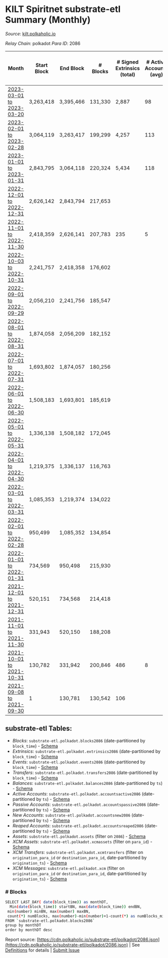 # KILT Spiritnet substrate-etl Summary (Monthly)

_Source_: [kilt.polkaholic.io](https://kilt.polkaholic.io)

*Relay Chain*: polkadot
*Para ID*: 2086



| Month | Start Block | End Block | # Blocks | # Signed Extrinsics (total) | # Active Accounts (avg) | # Addresses with Balances (max) | Issues |
| ----- | ----------- | --------- | -------- | --------------------------- | ----------------------- | ------------------------------- | ------ |
| [2023-03-01 to 2023-03-20](/polkadot/2086-kilt/2023-03-31.md) | 3,263,418 | 3,395,466 | 131,330 | 2,887 | 98 | 18,216 | - 719 (0.54%) |   
| [2023-02-01 to 2023-02-28](/polkadot/2086-kilt/2023-02-28.md) | 3,064,119 | 3,263,417 | 199,299 | 4,257 | 113 | 18,081 | -   |   
| [2023-01-01 to 2023-01-31](/polkadot/2086-kilt/2023-01-31.md) | 2,843,795 | 3,064,118 | 220,324 | 5,434 | 118 | 17,920 | -   |   
| [2022-12-01 to 2022-12-31](/polkadot/2086-kilt/2022-12-31.md) | 2,626,142 | 2,843,794 | 217,653 |  |  | 17,633 | -   |   
| [2022-11-01 to 2022-11-30](/polkadot/2086-kilt/2022-11-30.md) | 2,418,359 | 2,626,141 | 207,783 | 235 | 5 | 17,353 | -   |   
| [2022-10-03 to 2022-10-31](/polkadot/2086-kilt/2022-10-31.md) | 2,241,757 | 2,418,358 | 176,602 |  |  | 16,730 | -   |   
| [2022-09-01 to 2022-09-29](/polkadot/2086-kilt/2022-09-30.md) | 2,056,210 | 2,241,756 | 185,547 |  |  | 16,553 | -   |   
| [2022-08-01 to 2022-08-31](/polkadot/2086-kilt/2022-08-31.md) | 1,874,058 | 2,056,209 | 182,152 |  |  | 16,411 | -   |   
| [2022-07-01 to 2022-07-31](/polkadot/2086-kilt/2022-07-31.md) | 1,693,802 | 1,874,057 | 180,256 |  |  | 16,097 | -   |   
| [2022-06-01 to 2022-06-30](/polkadot/2086-kilt/2022-06-30.md) | 1,508,183 | 1,693,801 | 185,619 |  |  | 15,231 | -   |   
| [2022-05-01 to 2022-05-31](/polkadot/2086-kilt/2022-05-31.md) | 1,336,138 | 1,508,182 | 172,045 |  |  | 15,037 | -   |   
| [2022-04-01 to 2022-04-30](/polkadot/2086-kilt/2022-04-30.md) | 1,219,375 | 1,336,137 | 116,763 |  |  | 14,474 | -   |   
| [2022-03-01 to 2022-03-31](/polkadot/2086-kilt/2022-03-31.md) | 1,085,353 | 1,219,374 | 134,022 |  |  | 13,421 | -   |   
| [2022-02-01 to 2022-02-28](/polkadot/2086-kilt/2022-02-28.md) | 950,499 | 1,085,352 | 134,854 |  |  | 12,553 | -   |   
| [2022-01-01 to 2022-01-31](/polkadot/2086-kilt/2022-01-31.md) | 734,569 | 950,498 | 215,930 |  |  | 12,281 | -   |   
| [2021-12-01 to 2021-12-31](/polkadot/2086-kilt/2021-12-31.md) | 520,151 | 734,568 | 214,418 |  |  | 11,669 | -   |   
| [2021-11-01 to 2021-11-30](/polkadot/2086-kilt/2021-11-30.md) | 331,943 | 520,150 | 188,208 |  |  | 10,423 | -   |   
| [2021-10-01 to 2021-10-31](/polkadot/2086-kilt/2021-10-31.md) | 130,782 | 331,942 | 200,846 | 486 | 8 | 320 | [object Object] 315 (0.16%) |   
| [2021-09-08 to 2021-09-30](/polkadot/2086-kilt/2021-09-30.md) | 1 | 130,781 | 130,542 | 106 |  |  | [object Object] 239 (0.18%) |   

## substrate-etl Tables:

* _Blocks_: `substrate-etl.polkadot.blocks2086` (date-partitioned by `block_time`) - [Schema](/schema/balances.json)
* _Extrinsics_: `substrate-etl.polkadot.extrinsics2086` (date-partitioned by `block_time`) - [Schema](/schema/extrinsics.json)
* _Events_: `substrate-etl.polkadot.events2086` (date-partitioned by `block_time`) - [Schema](/schema/events.json)
* _Transfers_: `substrate-etl.polkadot.transfers2086` (date-partitioned by `block_time`) - [Schema](/schema/transfers.json)
* _Balances_: `substrate-etl.polkadot.balances2086` (date-partitioned by `ts`) - [Schema](/schema/balances.json)
* _Active Accounts_: `substrate-etl.polkadot.accountsactive2086` (date-partitioned by `ts`) - [Schema](/schema/accountsactive.json)
* _Passive Accounts_: `substrate-etl.polkadot.accountspassive2086` (date-partitioned by `ts`) - [Schema](/schema/accountspassive.json)
* _New Accounts_: `substrate-etl.polkadot.accountsnew2086` (date-partitioned by `ts`) - [Schema](/schema/accountsnew.json)
* _Reaped Accounts_: `substrate-etl.polkadot.accountsreaped2086` (date-partitioned by `ts`) - [Schema](/schema/accountsreaped.json)
* _Assets_: `substrate-etl.polkadot.assets` (filter on `2086`) - [Schema](/schema/assets.json)
* _XCM Assets_: `substrate-etl.polkadot.xcmassets` (filter on `para_id`) - [Schema](/schema/xcmassets.json)
* _XCM Transfers_: `substrate-etl.polkadot.xcmtransfers` (filter on `origination_para_id` or `destination_para_id`, date-partitioned by `origination_ts`) - [Schema](/schema/xcmtransfers.json)
* _XCM Messages_: `substrate-etl.polkadot.xcm` (filter on `origination_para_id` or `destination_para_id`, date-partitioned by `origination_ts`) - [Schema](/schema/xcm.json)

### # Blocks
```bash
SELECT LAST_DAY( date(block_time)) as monthDT,
  Min(date(block_time)) startBN, max(date(block_time)) endBN, 
 min(number) minBN, max(number) maxBN, 
 count(*) numBlocks, max(number)-min(number)+1-count(*) as numBlocks_missing 
FROM `substrate-etl.polkadot.blocks2086` 
group by monthDT 
order by monthDT desc
```


Report source: [https://cdn.polkaholic.io/substrate-etl/polkadot/2086.json](https://cdn.polkaholic.io/substrate-etl/polkadot/2086.json) | See [Definitions](/DEFINITIONS.md) for details | [Submit Issue](https://github.com/colorfulnotion/substrate-etl/issues)
